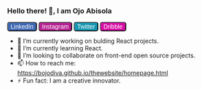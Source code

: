 ### Hello there! 👋, I am Ojo Abisola

<div>
<a href="https://www.linkedin.com/in/abisola-ojo-"><button style="background: #3e68b3; font-size:14px; border-radius: 5px; color: white; ">LinkedIn</button></a>
<a href="https://www.instagram.com/bojodiva/"><button style=" background: #b62291; font-size: 14px; border-radius: 5px; color:white;">Instagram</button></a>
<a href=""><button style=" background: #1696b1; font-size: 14px; border-radius: 5px; color:white;">Twitter</button></a>
<a href="https://dribbble.com/bojodiva"><button style=" background:#d60ca4 ; font-size: 14px; border-radius: 5px; color:white;">Dribble</button></a>
</div>


- 🔭 I’m currently working on bulding React projects.
- 🌱 I’m currently learning React.
- 👯 I’m looking to collaborate on front-end open source projects.
- 📫 How to reach me: https://bojodiva.github.io/thewebsite/homepage.html
- ⚡ Fun fact: I am a creative innovator.



<!--
**bojodiva/bojodiva** is a ✨ _special_ ✨ repository because its `README.md` (this file) appears on your GitHub profile.

Here are some ideas to get you started:

- 🤔 I’m looking for help with ...
- 💬 Ask me about ...
- 😄 Pronouns: ...
-->
